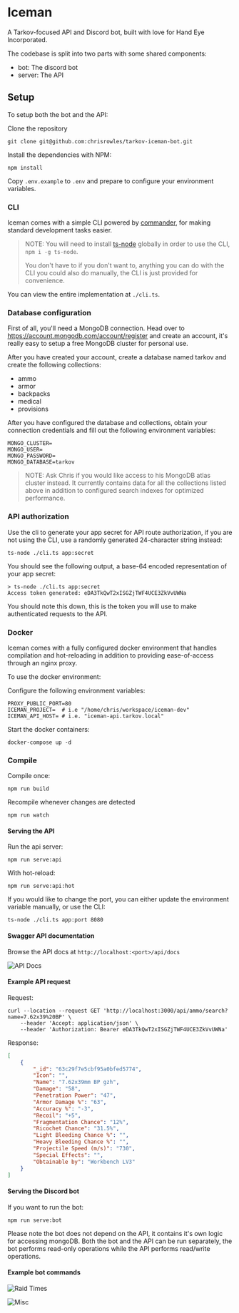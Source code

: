 # Iceman

A Tarkov-focused API and Discord bot, built with love for Hand Eye Incorporated.

The codebase is split into two parts with some shared components:

- bot: The discord bot
- server: The API

## Setup

To setup both the bot and the API:

Clone the repository
```
git clone git@github.com:chrisrowles/tarkov-iceman-bot.git
```

Install the dependencies with NPM:
```
npm install
```

Copy `.env.example` to `.env` and prepare to configure your environment variables.

### CLI

Iceman comes with a simple CLI powered by [commander](https://www.npmjs.com/package/commander#installation), for making standard development tasks easier.

> NOTE: You will need to install [ts-node](https://www.npmjs.com/package/ts-node) globally in order to use the CLI, `npm i -g ts-node`.
>
>You don't have to if you don't want to, anything you can do with the CLI you could also do manually, the CLI is just provided for convenience.

You can view the entire implementation at `./cli.ts`.

### Database configuration

First of all, you'll need a MongoDB connection. Head over to https://account.mongodb.com/account/register and create an account, it's really easy to setup a free MongoDB cluster for personal use.

After you have created your account, create a database named tarkov and create the following collections:
- ammo
- armor
- backpacks
- medical
- provisions

After you have configured the database and collections, obtain your connection credentials and fill out the following environment variables:

```
MONGO_CLUSTER=
MONGO_USER=
MONGO_PASSWORD=
MONGO_DATABASE=tarkov
```

> NOTE: Ask Chris if you would like access to his MongoDB atlas cluster instead. It currently contains data for all the collections listed above in addition to configured search indexes for optimized performance.

### API authorization

Use the cli to generate your app secret for API route authorization, if you are not using the CLI, use a randomly generated 24-character string instead:
```
ts-node ./cli.ts app:secret
```

You should see the following output, a base-64 encoded representation of your app secret:
```
> ts-node ./cli.ts app:secret
Access token generated: eDA3TkQwT2xISGZjTWF4UCE3ZkVvUWNa
```

You should note this down, this is the token you will use to make authenticated requests to the API.

### Docker

Iceman comes with a fully configured docker environment that handles compilation and hot-reloading in addition to providing ease-of-access through an nginx proxy.

To use the docker environment:

Configure the following environment variables:
```
PROXY_PUBLIC_PORT=80
ICEMAN_PROJECT=  # i.e "/home/chris/workspace/iceman-dev"
ICEMAN_API_HOST= # i.e. "iceman-api.tarkov.local"
```

Start the docker containers:

```
docker-compose up -d
```

### Compile

Compile once:
```
npm run build
```

Recompile whenever changes are detected
```
npm run watch
```

#### Serving the API

Run the api server:
```
npm run serve:api
```

With hot-reload:
```
npm run serve:api:hot
```

If you would like to change the port, you can either update the environment variable manually, or use the CLI:
```
ts-node ./cli.ts app:port 8080
```

#### Swagger API documentation

Browse the API docs at `http://localhost:<port>/api/docs`

![API Docs](https://i.imgur.com/hgUPWON.png)

#### Example API request

Request:

```
curl --location --request GET 'http://localhost:3000/api/ammo/search?name=7.62x39%20BP' \
    --header 'Accept: application/json' \
    --header 'Authorization: Bearer eDA3TkQwT2xISGZjTWF4UCE3ZkVvUWNa'
```

Response:
```json
[
    {
        "_id": "63c29f7e5cbf95a0bfed5774",
        "Icon": "",
        "Name": "7.62x39mm BP gzh",
        "Damage": "58",
        "Penetration Power": "47",
        "Armor Damage %": "63",
        "Accuracy %": "-3",
        "Recoil": "+5",
        "Fragmentation Chance": "12%",
        "Ricochet Chance": "31.5%",
        "Light Bleeding Chance %": "",
        "Heavy Bleeding Chance %": "",
        "Projectile Speed (m/s)": "730",
        "Special Effects": "",
        "Obtainable by": "Workbench LV3"
    }
]
```

#### Serving the Discord bot

If you want to run the bot:
```
npm run serve:bot
```

Please note the bot does not depend on the API, it contains it's own logic for accessing mongoDB. Both the bot and the API can be run separately, the bot performs read-only operations while the API performs read/write operations.

#### Example bot commands

![Raid Times](https://i.imgur.com/hnjSEWc.png)

![Misc](https://i.imgur.com/PEnB4rf.png)